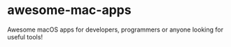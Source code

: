 # awesome-mac-apps
Awesome macOS apps for developers, programmers or anyone looking for useful tools!
